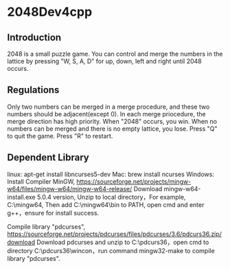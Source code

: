 # 2048Dev4cpp

## Introduction
2048 is a small puzzle game. You can control and merge the numbers in the lattice by pressing "W, S, A, D" for up, down, left and right until 2048 occurs.
## Regulations
Only two numbers can be merged in a merge procedure, and these two numbers should be adjacent(except 0).
In each merge priocedure, the merge direction has high priority.
When "2048" occurs, you win.
When no numbers can be merged and there is no empty lattice, you lose.
Press "Q" to quit the game.
Press "R" to restart.
## Dependent Library
linux: apt-get install libncurses5-dev 
Mac: brew install ncurses 
Windows: 
Install Compiler MinGW, https://sourceforge.net/projects/mingw-w64/files/mingw-w64/mingw-w64-release/
Download mingw-w64-install.exe 5.0.4 version, Unzip to local directory，For example, C:\mingw64, Then add C:\mingw64\bin to PATH, open cmd and enter g++，ensure for install success.

Compile library "pdcurses", https://sourceforge.net/projects/pdcurses/files/pdcurses/3.6/pdcurs36.zip/download
Download pdcurses and unzip to C:\pdcurs36，open cmd to directory C:\pdcurs36\wincon，run command mingw32-make to compile library "pdcurses".
